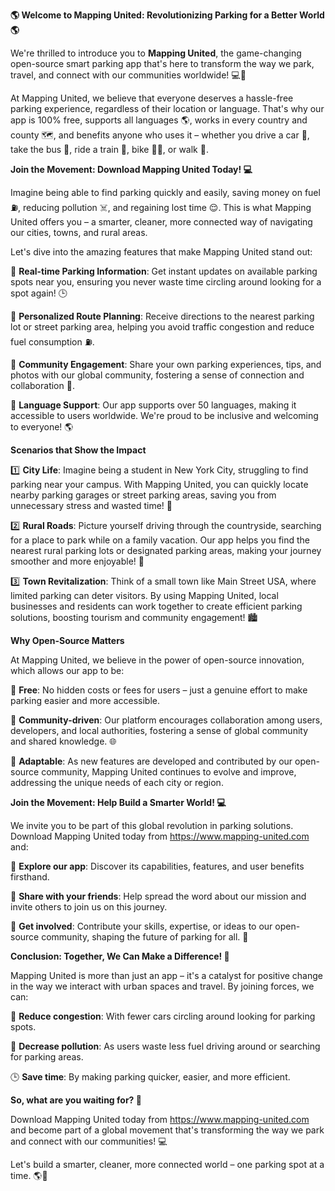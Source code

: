 **🌎 Welcome to Mapping United: Revolutionizing Parking for a Better World 🌎**

We're thrilled to introduce you to **Mapping United**, the game-changing open-source smart parking app that's here to transform the way we park, travel, and connect with our communities worldwide! 💻🚗

At Mapping United, we believe that everyone deserves a hassle-free parking experience, regardless of their location or language. That's why our app is 100% free, supports all languages 🌎, works in every country and county 🗺️, and benefits anyone who uses it – whether you drive a car 🚗, take the bus 🚌, ride a train 🚂, bike 🚴‍♂️, or walk 👣.

**Join the Movement: Download Mapping United Today! 💻**

Imagine being able to find parking quickly and easily, saving money on fuel ⛽️, reducing pollution ☠️, and regaining lost time 😌. This is what Mapping United offers you – a smarter, cleaner, more connected way of navigating our cities, towns, and rural areas.

Let's dive into the amazing features that make Mapping United stand out:

🔹 **Real-time Parking Information**: Get instant updates on available parking spots near you, ensuring you never waste time circling around looking for a spot again! 🕒

🔹 **Personalized Route Planning**: Receive directions to the nearest parking lot or street parking area, helping you avoid traffic congestion and reduce fuel consumption ⛽️.

🔹 **Community Engagement**: Share your own parking experiences, tips, and photos with our global community, fostering a sense of connection and collaboration 🌟.

🔹 **Language Support**: Our app supports over 50 languages, making it accessible to users worldwide. We're proud to be inclusive and welcoming to everyone! 🌎

**Scenarios that Show the Impact**

1️⃣ **City Life**: Imagine being a student in New York City, struggling to find parking near your campus. With Mapping United, you can quickly locate nearby parking garages or street parking areas, saving you from unnecessary stress and wasted time! 🏫

2️⃣ **Rural Roads**: Picture yourself driving through the countryside, searching for a place to park while on a family vacation. Our app helps you find the nearest rural parking lots or designated parking areas, making your journey smoother and more enjoyable! 🚐

3️⃣ **Town Revitalization**: Think of a small town like Main Street USA, where limited parking can deter visitors. By using Mapping United, local businesses and residents can work together to create efficient parking solutions, boosting tourism and community engagement! 🏙️

**Why Open-Source Matters**

At Mapping United, we believe in the power of open-source innovation, which allows our app to be:

🔹 **Free**: No hidden costs or fees for users – just a genuine effort to make parking easier and more accessible.

🔹 **Community-driven**: Our platform encourages collaboration among users, developers, and local authorities, fostering a sense of global community and shared knowledge. 🌐

🔹 **Adaptable**: As new features are developed and contributed by our open-source community, Mapping United continues to evolve and improve, addressing the unique needs of each city or region.

**Join the Movement: Help Build a Smarter World! 💻**

We invite you to be part of this global revolution in parking solutions. Download Mapping United today from https://www.mapping-united.com and:

🔹 **Explore our app**: Discover its capabilities, features, and user benefits firsthand.

🔹 **Share with your friends**: Help spread the word about our mission and invite others to join us on this journey.

🔹 **Get involved**: Contribute your skills, expertise, or ideas to our open-source community, shaping the future of parking for all. 🤝

**Conclusion: Together, We Can Make a Difference! 💖**

Mapping United is more than just an app – it's a catalyst for positive change in the way we interact with urban spaces and travel. By joining forces, we can:

🌟 **Reduce congestion**: With fewer cars circling around looking for parking spots.

💚 **Decrease pollution**: As users waste less fuel driving around or searching for parking areas.

🕒 **Save time**: By making parking quicker, easier, and more efficient.

**So, what are you waiting for? 🤔**

Download Mapping United today from https://www.mapping-united.com and become part of a global movement that's transforming the way we park and connect with our communities! 💻

Let's build a smarter, cleaner, more connected world – one parking spot at a time. 🌎💖